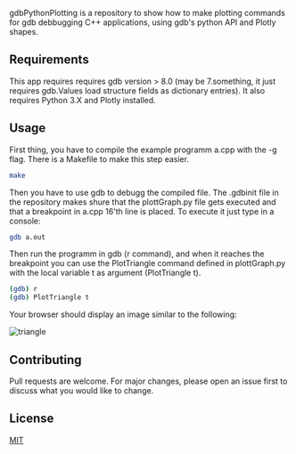 gdbPythonPlotting is a repository to show how to make plotting commands for gdb debbugging C++ applications, using gdb's python API and Plotly shapes.

## Requirements 

This app requires requires gdb version > 8.0 (may be 7.something, it just requires gdb.Values load structure fields as dictionary entries). It also requires Python 3.X and Plotly installed.

## Usage

First thing, you have to compile the example programm a.cpp with the -g flag. There is a Makefile to make this step easier.

```bash
make
`````

Then you have to use gdb to debugg the compiled file. The .gdbinit file in the repository makes shure that the plottGraph.py file gets executed and that a breakpoint in a.cpp 16'th line is placed. To execute it just type in a console:

```bash
gdb a.out
`````

Then run the programm in gdb (r command), and when it reaches the breakpoint you can use the PlotTriangle command defined in plottGraph.py with the local variable t as argument (PlotTriangle t).


```bash
(gdb) r
(gdb) PlotTriangle t
`````

Your browser should display an image similar to the following:

![triangle](https://github.com/hporro/gdbPythonPlotting/blob/master/resources/triangle.png)

## Contributing

Pull requests are welcome. For major changes, please open an issue first to discuss what you would like to change.

## License

[MIT](https://choosealicense.com/licenses/mit/)
````
````
